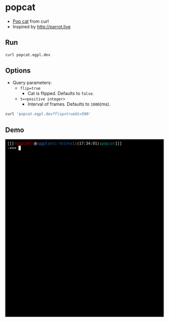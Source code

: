 # popcat

- [Pop cat](https://knowyourmeme.com/memes/pop-cat) from curl
- Inspired by <http://parrot.live>

## Run

```bash
curl popcat.egpl.dev
```

## Options

- Query parameters:
  - `flip=true`
    - Cat is flipped. Defaults to `false`.
  - `t=<positive integer>`
    - Interval of frames. Defaults to `1000`(ms).

```bash
curl 'popcat.egpl.dev?flip=true&t=500'
```

## Demo

![demo](https://raw.githubusercontent.com/eggplants/popcat/master/demo.gif)
